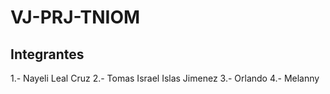# VJ-PRJ-TNIOM

## Integrantes

1.- Nayeli Leal Cruz
2.- Tomas Israel Islas Jimenez
3.- Orlando
4.- Melanny
